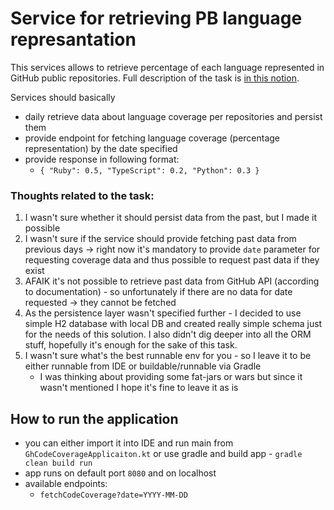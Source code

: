 # Service for retrieving PB language represantation

This services allows to retrieve percentage of each language represented in GitHub public repositories.
Full description of the task is [in this notion](https://productboard.notion.site/Kotlin-Java-Technical-Task-Github-API-9a6438b3dda84ca7a1f7a5f210235061).

Services should basically
 - daily retrieve data about language coverage per repositories and persist them
 - provide endpoint for fetching language coverage (percentage representation) by the date specified
 - provide response in following format:
   - ```{ "Ruby": 0.5, "TypeScript": 0.2, "Python": 0.3 }```

### Thoughts related to the task:

1) I wasn't sure whether it should persist data from the past, but I made it possible
2) I wasn't sure if the service should provide fetching past data from previous days -> right now it's mandatory to provide `date` parameter for requesting coverage data and thus possible to request past data if they exist
3) AFAIK it's not possible to retrieve past data from GitHub API (according to documentation) - so unfortunately if there are no data for date requested -> they cannot be fetched
4) As the persistence layer wasn't specified further - I decided to use simple H2 database with local DB and created really simple schema just for the needs of this solution. I also didn't dig deeper into all the ORM stuff, hopefully it's enough for the sake of this task.
5) I wasn't sure what's the best runnable env for you - so I leave it to be either runnable from IDE or buildable/runnable via Gradle
   - I was thinking about providing some fat-jars or wars but since it wasn't mentioned I hope it's fine to leave it as is


## How to run the application
- you can either import it into IDE and run main from `GhCodeCoverageApplicaiton.kt` or use gradle and build app - `gradle clean build run`
- app runs on default port `8080` and on localhost
- available endpoints:
    - `fetchCodeCoverage?date=YYYY-MM-DD`